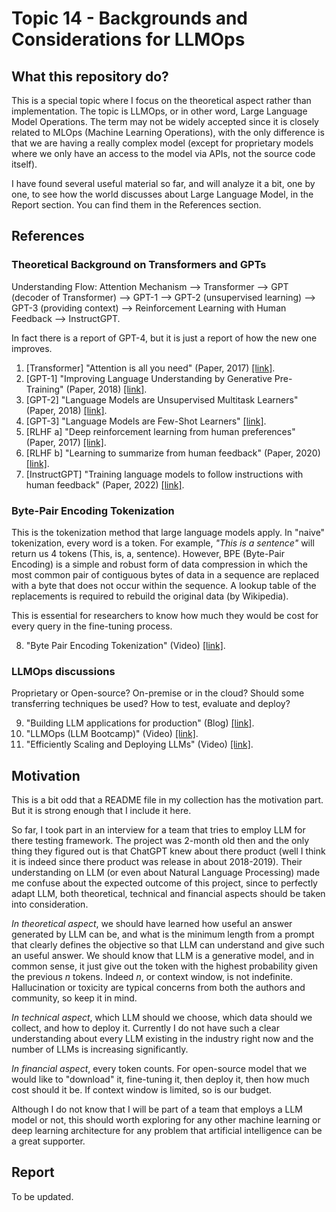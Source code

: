 # Topic 14 - Backgrounds and Considerations for LLMOps

## What this repository do?

This is a special topic where I focus on the theoretical aspect rather than implementation. The topic is LLMOps, or in other word, Large Language Model Operations. The term may not be widely accepted since it is closely related to MLOps (Machine Learning Operations), with the only difference is that we are having a really complex model (except for proprietary models where we only have an access to the model via APIs, not the source code itself).

I have found several useful material so far, and will analyze it a bit, one by one, to see how the world discusses about Large Language Model, in the Report section. You can find them in the References section.

## References

### Theoretical Background on Transformers and GPTs

Understanding Flow: Attention Mechanism --> Transformer --> GPT (decoder of Transformer) --> GPT-1 --> GPT-2 (unsupervised learning) --> GPT-3 (providing context) --> Reinforcement Learning with Human Feedback --> InstructGPT.

In fact there is a report of GPT-4, but it is just a report of how the new one improves.

1. [Transformer] "Attention is all you need" (Paper, 2017) [[link]](https://arxiv.org/pdf/1706.03762.pdf).
2. [GPT-1] "Improving Language Understanding by Generative Pre-Training" (Paper, 2018) [[link]](https://cdn.openai.com/research-covers/language-unsupervised/language_understanding_paper.pdf).
3. [GPT-2] "Language Models are Unsupervised Multitask Learners" (Paper, 2018) [[link]](https://d4mucfpksywv.cloudfront.net/better-language-models/language_models_are_unsupervised_multitask_learners.pdf).
4. [GPT-3] "Language Models are Few-Shot Learners" [[link]](https://arxiv.org/pdf/2005.14165.pdf).
5. [RLHF a] "Deep reinforcement learning from human preferences" (Paper, 2017) [[link]](https://arxiv.org/pdf/1706.03741.pdf).
6. [RLHF b] "Learning to summarize from human feedback" (Paper, 2020) [[link]](https://proceedings.neurips.cc/paper/2020/file/1f89885d556929e98d3ef9b86448f951-Paper.pdf).
7. [InstructGPT] "Training language models to follow instructions with human feedback" (Paper, 2022) [[link]](https://arxiv.org/pdf/2203.02155.pdf).

### Byte-Pair Encoding Tokenization

This is the tokenization method that large language models apply. In "naive" tokenization, every word is a token. For example, *"This is a sentence"* will return us 4 tokens (This, is, a, sentence). However, BPE (Byte-Pair Encoding) is a simple and robust form of data compression in which the most common pair of contiguous bytes of data in a sequence are replaced with a byte that does not occur within the sequence. A lookup table of the replacements is required to rebuild the original data (by Wikipedia).

This is essential for researchers to know how much they would be cost for every query in the fine-tuning process.

8. "Byte Pair Encoding Tokenization" (Video) [[link]](https://www.youtube.com/watch?v=HEikzVL-lZU).

### LLMOps discussions

Proprietary or Open-source? On-premise or in the cloud? Should some transferring techniques be used? How to test, evaluate and deploy?

9. "Building LLM applications for production" (Blog) [[link]](https://huyenchip.com/2023/04/11/llm-engineering.html).
10. "LLMOps (LLM Bootcamp)" (Video) [[link]](https://www.youtube.com/watch?v=Fquj2u7ay40).
11. "Efficiently Scaling and Deploying LLMs" (Video) [[link]](https://www.youtube.com/watch?v=AVccFl8-5-8).

## Motivation

This is a bit odd that a README file in my collection has the motivation part. But it is strong enough that I include it here.

So far, I took part in an interview for a team that tries to employ LLM for there testing framework. The project was 2-month old then and the only thing they figured out is that ChatGPT knew about there product (well I think it is indeed since there product was release in about 2018-2019). Their understanding on LLM (or even about Natural Language Processing) made me confuse about the expected outcome of this project, since to perfectly adapt LLM, both theoretical, technical and financial aspects should be taken into consideration.

*In theoretical aspect*, we should have learned how useful an answer generated by LLM can be, and what is the minimum length from a prompt that clearly defines the objective so that LLM can understand and give such an useful answer. We should know that LLM is a generative model, and in common sense, it just give out the token with the highest probability given the previous $n$ tokens. Indeed $n$, or context window, is not indefinite. Hallucination or toxicity are typical concerns from both the authors and community, so keep it in mind.

*In technical aspect*, which LLM should we choose, which data should we collect, and how to deploy it. Currently I do not have such a clear understanding about every LLM existing in the industry right now and the number of LLMs is increasing significantly.

*In financial aspect*, every token counts. For open-source model that we would like to "download" it, fine-tuning it, then deploy it, then how much cost should it be. If context window is limited, so is our budget.

Although I do not know that I will be part of a team that employs a LLM model or not, this should worth exploring for any other machine learning or deep learning architecture for any problem that artificial intelligence can be a great supporter.

## Report

To be updated.
